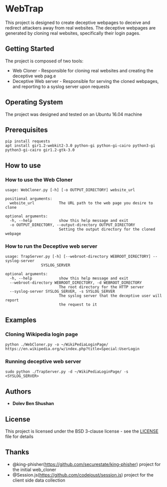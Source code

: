 # WebTrap
This project is designed to create deceptive webpages to deceive and redirect attackers away from real websites.
The deceptive webpages are generated by cloning real websites, specifically their login pages.

## Getting Started
The project is composed of two tools:
* Web Cloner - Responsible for cloning real websites and creating the deceptive web pag.e
* Deceptive Web server - Responsible for serving the cloned webpages, and reporting to a syslog server upon requests

## Operating System
The project was designed and tested on an Ubuntu 16.04 machine

## Prerequisites
```
pip install requests
apt install gir1.2-webkit2-3.0 python-gi python-gi-cairo python3-gi python3-gi-cairo gir1.2-gtk-3.0
```

## How to use
### How to use the Web Cloner
```
usage: WebCloner.py [-h] [-o OUTPUT_DIRECTORY] website_url

positional arguments:
  website_url           The URL path to the web page you desire to clone

optional arguments:
  -h, --help            show this help message and exit
  -o OUTPUT_DIRECTORY, --output-directory OUTPUT_DIRECTORY
                        Setting the output directory for the cloned webpage
```
### How to run the Deceptive web server
```
usage: TrapServer.py [-h] [--webroot-directory WEBROOT_DIRECTORY] --syslog-server
                SYSLOG_SERVER

optional arguments:
  -h, --help            show this help message and exit
  --webroot-directory WEBROOT_DIRECTORY, -d WEBROOT_DIRECTORY
                        The root directory for the HTTP server
  --syslog-server SYSLOG_SERVER, -s SYSLOG_SERVER
                        The syslog server that the deceptive user will report
                        the request to it
```
## Examples
### Cloning Wikipedia login page
```
python ./WebCloner.py -o ~/WikiPediaLoginPage/ https://en.wikipedia.org/w/index.php?title=Special:UserLogin
```
### Running deceptive web server
```
sudo python ./TrapServer.py -d ~/WikiPediaLoginPage/ -s <SYSLOG_SERVER>
```
## Authors

* **Dolev Ben Shushan**

## License

This project is licensed under the  BSD 3-clause license - see the [LICENSE](LICENSE) file for details

## Thanks

* @king-phisher(https://github.com/securestate/king-phisher) project for the initial web_cloner
* @Session.js(https://github.com/codejoust/session.js) project for the client side data collection
